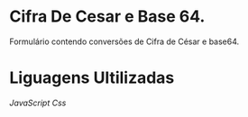 # Cifra De Cesar e Base 64.
Formulário contendo conversões de Cifra de César e base64. 

# Liguagens Ultilizadas 
*JavaScript*
*Css*

